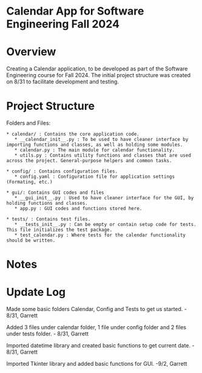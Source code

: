 # **Calendar App for Software Engineering Fall 2024**

# Overview

Creating a Calendar application, to be developed as part of the Software Engineering course for Fall 2024. The initial project structure was created on 8/31 to facilitate development and testing. 


# Project Structure

Folders and Files:

    * calendar/ : Contains the core application code.
       * __calendar_init__.py : To be used to have cleaner interface by importing functions and classes, as well as holding some modules.
       * calendar.py : The main module for calendar functionality.
       * utils.py : Contains utility functions and classes that are used across the project. General-purpose helpers and common tasks. 
    
    * config/ : Contains configuration files. 
       * config.yaml : Configuration file for application settings (Formating, etc.)

    * gui/: Contains GUI codes and files
       * __gui_init__.py : Used to have cleaner interface for the GUI, by holding functions and classes.
       * app.py : GUI codes and functions stored here. 

    * tests/ : Contains test files.
       * __tests_init__.py : Can be empty or contain setup code for tests. This file initializes the test package. 
       * test_calendar.py : Where tests for the calendar functionality should be written. 


# Notes


# Update Log

Made some basic folders Calendar, Config and Tests to get us started. - 8/31, Garrett

Added 3 files under calendar folder, 1 file under config folder and 2 files under tests folder. - 8/31, Garrett

Imported datetime library and created basic functions to get current date. - 8/31, Garrett

Imported Tkinter library and added basic functions for GUI. -9/2, Garrett